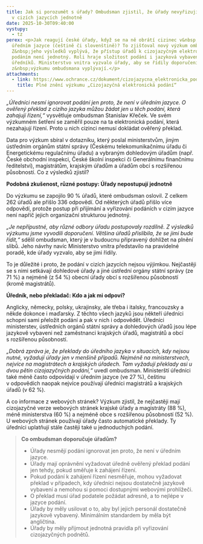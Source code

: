 ```yaml
---
title: Jak si porozumět s úřady? Ombudsman zjistil, že úřady nevyřizují podání
  v cizích jazycích jednotně
date: 2025-10-30T09:40:00
vystupy:
  - tz
perex: <p>Jak reagují české úřady, když se na ně obrátí cizinec v&nbsp;jiném než
  úředním jazyce (češtině či slovenštině)? To zjišťoval nový výzkum ombudsmana.
  Z&nbsp;jeho výsledků vyplývá, že přístup úřadů k cizojazyčným elektronickým
  podáním není jednotný. Roli hraje složitost podání i jazyková vybavenost
  úředníků. Ministerstvo vnitra vyzvalo úřady, aby se řídily doporučeními, která
  z&nbsp;výzkumu ombudsmana vyplývají.</p>
attachments:
  - link: https://www.ochrance.cz/dokument/cizojazycna_elektronicka_podani/
    title: Plné znění výzkumu „Cizojazyčná elektronická podání“
---
```

<p>
<i>„Úředníci nesmí ignorovat podání jen proto, že není v&nbsp;úředním jazyce. O ověřený překlad z&nbsp;cizího jazyka můžou žádat jen u těch podání, která zahajují řízení,“</i> vysvětluje ombudsman Stanislav Křeček. Ve svém výzkumném šetření se zaměřil pouze na ta elektronická podání, která nezahajují řízení. Proto u nich cizinci nemusí dokládat ověřený překlad.</p>
<p>Data pro výzkum sbíral v&nbsp;dotazníku, který poslal ministerstvům, jiným ústředním orgánům státní správy (Českému telekomunikačnímu úřadu či Energetickému regulačnímu úřadu) a vybraným dohledovým úřadům (např. České obchodní inspekci, České školní inspekci či Generálnímu finančnímu ředitelství), magistrátům, krajským úřadům a úřadům obcí s&nbsp;rozšířenou působností. Co z&nbsp;výsledků zjistil?</p>
<p>
<strong>Podobná zkušenost, různé postupy: Úřady nepostupují jednotně</strong></p>
<p>Do výzkumu se zapojilo 90 % úřadů, které ombudsman oslovil. Z celkem 262 úřadů ale přišlo 336 odpovědí. Od některých úřadů přišlo více odpovědí, protože postup při přijímání a vyřizování podáních v&nbsp;cizím jazyce není napříč jejich organizační strukturou jednotný.&nbsp;</p>
<p>
<i>„Je nepřípustné, aby různé odbory úřadu postupovaly rozdílně. Z&nbsp;výsledků výzkumu jsme vyvodili doporučení. Většina úřadů přislíbila, že se jimi bude řídit,“</i> sdělil ombudsman, který je v&nbsp;budoucnu připravený dohlížet na plnění slibů. Jeho návrhy navíc Ministerstvo vnitra představilo na pravidelné poradě, kde úřady vyzvalo, aby se jimi řídily.</p>
<p>To je důležité i proto, že podání v&nbsp;cizích jazycích nejsou výjimkou. Nejčastěji se s&nbsp;nimi setkávají dohledové úřady a jiné ústřední orgány státní správy (ze 71 %) a nejméně (z 54 %) obecní úřady obcí s rozšířenou působností (kromě magistrátů).</p>
<p>
<strong>Úředník, nebo překladač: Kdo a jak mi odpoví?</strong></p>
<p>Anglicky, německy, polsky, ukrajinsky, ale třeba i italsky, francouzsky a někde dokonce i maďarsky. Z&nbsp;těchto všech jazyků jsou někteří úředníci schopni sami přeložit podání a pak v&nbsp;nich i odpovědět. Úředníci ministerstev, ústředních orgánů státní správy a dohledových úřadů jsou lépe jazykově vybaveni než zaměstnanci krajských úřadů, magistrátů a obcí s&nbsp;rozšířenou působností.</p>
<p>
<i>„Dobrá zpráva je, že překlady do úředního jazyka v&nbsp;situacích, kdy nejsou nutné, vyžadují úřady jen v menšině případů. Nejméně na ministerstvech, nejvíce na magistrátech a krajských úřadech. Tam vyžadují překlady&nbsp;asi u dvou pětin cizojazyčných podání,“</i> uvedl ombudsman. Ministerští úředníci také méně často odpovídají v úředním jazyce (ve 27 %), češtinu v&nbsp;odpovědích naopak nejvíce používají úředníci magistrátů a krajských úřadů (v 62 %).</p>
<p>A co informace z&nbsp;webových stránek? Výzkum zjistil, že nejčastěji mají cizojazyčné verze webových stránek krajské úřady a magistráty (88 %), méně ministerstva (60 %) a nejméně obce s&nbsp;rozšířenou působností (52 %). U webových stránek používají úřady často automatické překlady. Ty úředníci uplatňují stále častěji také u jednoduchých podání.</p>
<blockquote>
<p>
<strong>Co ombudsman doporučuje úřadům?</strong></p>
<ul>
<li>Úřady nesmějí podání ignorovat jen proto, že není v&nbsp;úředním jazyce.</li>
<li>Úřady mají oprávnění vyžadovat úředně ověřený překlad podání jen tehdy, pokud směřuje k&nbsp;zahájení řízení.</li>
<li>Pokud podání k&nbsp;zahájení řízení nesměřuje, mohou vyžadovat překlad v&nbsp;případech, kdy úředníci nejsou dostatečně jazykově vybavení a nemohou si pomoci dostupnými webovými prohlížeči. </li>
<li>O překlad musí úřad podatele požádat adresně, a to nejlépe v jazyce podání.</li>
<li>Úřady by měly usilovat o to, aby byl jejich personál dostatečně jazykově vybavený. Minimálním standardem by měla být angličtina.</li>
<li>Úřady by měly přijmout jednotná pravidla při vyřizování cizojazyčných podnětů.&nbsp;</li></ul></blockquote>
